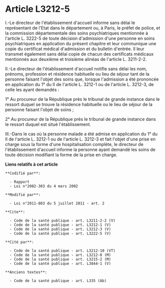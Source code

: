 # Article L3212-5

I.-Le directeur de l'établissement d'accueil informe sans délai le représentant de l'Etat dans le département ou, à Paris, le
préfet de police, et la commission départementale des soins psychiatriques mentionnée à l'article L. 3222-5 de toute décision
d'admission d'une personne en soins psychiatriques en application du présent chapitre et leur communique une copie du
certificat médical d'admission et du bulletin d'entrée. Il leur transmet également sans délai copie de chacun des certificats
médicaux mentionnés aux deuxième et troisième alinéas de l'article L. 3211-2-2. 

II.-Le directeur de l'établissement d'accueil notifie sans délai les nom, prénoms, profession et résidence habituelle ou lieu
de séjour tant de la personne faisant l'objet des soins que, lorsque l'admission a été prononcée en application du 1° du II
de l'article L. 3212-1 ou de l'article L. 3212-3, de celle les ayant demandés : 

1° Au procureur de la République près le tribunal de grande instance dans le ressort duquel se trouve la résidence habituelle
ou le lieu de séjour de la personne faisant l'objet de soins ; 

2° Au procureur de la République près le tribunal de grande instance dans le ressort duquel est situé l'établissement. 

III.-Dans le cas où la personne malade a été admise en application du 1° du II de l'article L. 3212-1 ou de l'article L.
3212-3 et fait l'objet d'une prise en charge sous la forme d'une hospitalisation complète, le directeur de l'établissement
d'accueil informe la personne ayant demandé les soins de toute décision modifiant la forme de la prise en charge.

**Liens relatifs à cet article**

	**Codifié par**:

	  - Rapport
	  - Loi n°2002-303 du 4 mars 2002

	**Modifié par**:

	  - Loi n°2011-803 du 5 juillet 2011 - art. 2

	**Cite**:

	  - Code de la santé publique - art. L3211-2-2 (V)
	  - Code de la santé publique - art. L3212-1 (V)
	  - Code de la santé publique - art. L3212-3 (V)
	  - Code de la santé publique - art. L3222-5 (V)

	**Cité par**:

	  - Code de la santé publique - art. L3212-10 (VT)
	  - Code de la santé publique - art. L3212-8 (M)
	  - Code de la santé publique - art. L3215-2 (M)
	  - Code de la santé publique - art. L3844-1 (V)

	**Anciens textes**:

	  - Code de la santé publique - art. L335 (Ab)
